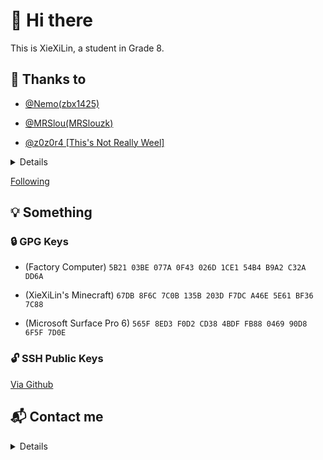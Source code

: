 # 👋 Hi there

This is XieXiLin, a student in Grade 8.

## 🌹 Thanks to

- [@Nemo(zbx1425)](https://github.com/zbx1425)

- [@MRSlou(MRSlouzk)](https://github.com/MRSlouzk)

- [@z0z0r4 [This's Not Really Weel]](https://github.com/z0z0r4)

<details>

- [@Big_Cake(Big-Cake-jpg)](https://github.com/Big-Cake-jpg)

- [@Alex3236(alex3236)](https://github.com/alex3236)

- [@WowStarWorld](https://github.com/WowStarWorld)

- [@xxtg666](https://github.com/xxtg666)

- [@xuan2006(xuan2006)](https://github.com/xuan2006)

- [@Airero(Airero)](https://github.com/Airero)

- [@Glous(youfantan)](https://github.com/youfantan)

</details>

[Following](https://github.com/XieXiLin3?tab=following)

## 💡 Something

### 🔒 GPG Keys

- (Factory Computer) `5B21 03BE 077A 0F43 026D 1CE1 54B4 B9A2 C32A DD6A`

- (XieXiLin's Minecraft) `67DB 8F6C 7C0B 135B 203D F7DC A46E 5E61 BF36 7C88`

- (Microsoft Surface Pro 6) `565F 8ED3 F0D2 CD38 4BDF FB88 0469 90D8 6F5F 7D0E`

### 🔓 SSH Public Keys

[Via Github](https://github.com/XieXiLin3.keys)

## 📬 Contact me

<details>

- [QQ](https://qm.qq.com/cgi-bin/qm/qr?k=ZP9LKPqs5YLENuoLeIRxfQuYJBPbJCiX&noverify=0)

- [WeChat](https://u.wechat.com/MOseM72iti2PMSKz5O2Ounw)

- [AliPay](https://qr.alipay.com/12011451g6vs2aylinao5f0)

- [Zhihu](https://www.zhihu.com/people/xiexilin)

- [BiliBili](https://space.bilibili.com/495468749)

- [Gitee](https://gitee.com/xiexilin)

- [Github](https://github.com/XieXiLin3)

- [Twitter](https://twitter.com/XieXiLin3)

- Discord (XieXiLin#6565)

- [Telegram](https://t.me/XieXiLin)

</details>
